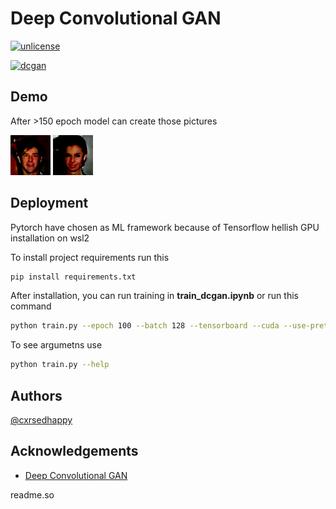


# Deep Convolutional GAN


[![unlicense](https://img.shields.io/badge/License-Unlicence-6D6490.svg)](https://opensource.org/license/unlicense) 

[![dcgan](https://img.shields.io/badge/DCGAN-6D6490)](https://paperswithcode.com/method/dcgan)

## Demo
After >150 epoch model can create those pictures

![dcgan_man](man.png)
![dcgan_women](woman.png)


## Deployment

Pytorch have chosen as ML framework because of Tensorflow hellish GPU installation on wsl2

To install project requirements run this

```bash
pip install requirements.txt
```

After installation, you can run training in **train_dcgan.ipynb** or run this command

```bash
python train.py --epoch 100 --batch 128 --tensorboard --cuda --use-pretrained --save-weights-after 1 --save 
```

To see argumetns use

```bash
python train.py --help
```

## Authors

[@cxrsedhappy](https://www.github.com/cxrsedhappy)


## Acknowledgements

 - [Deep Convolutional GAN](https://paperswithcode.com/method/dcgan)


readme.so